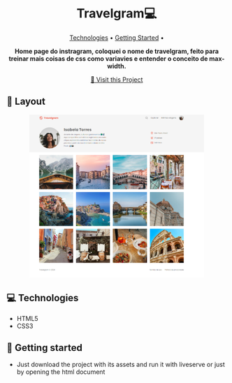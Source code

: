 <h1 align="center" style="font-weight: bold;">Travelgram💻</h1>

<p align="center">
 <a href="#tech">Technologies</a> • 
 <a href="#started">Getting Started</a> • 
</p>

<p align="center">
    <b>
      Home page do instragram, coloquei o nome de travelgram, feito para treinar mais coisas de css como variavies e entender o conceito de max-width.
    </b>
</p>


<p align="center">
     <a href="https://thalesfortes.github.io/Travelgram/
">📱 Visit this Project</a>
</p>

<h2 id="layout">🎨 Layout</h2>

<p align="center">
      <img src="./assets/images/printForReadme.png" alt="Imagem da pagina demonstrando como ela e" width="400px">
</p>

<h2 id="tech">💻 Technologies</h2>

- HTML5
- CSS3

<h2 id="started">🚀 Getting started</h2>

- Just download the project with its assets and run it with liveserve or just by opening the html document

